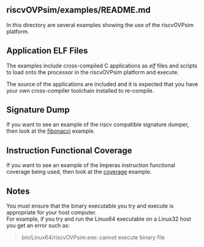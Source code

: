 riscvOVPsim/examples/README.md
---
In this directory are several examples showing the use of the riscvOVPsim platform.

Application ELF Files
---
The examples include cross-compiled C applications as _elf_ files and scripts to load onto the processor in the riscvOVPsim platform and execute.

The source of the applications are included and it is expected that you have your own cross-compiler toolchain installed to re-compile.

Signature Dump
---
If you want to see an example of the riscv compatible signature dumper, then look at the [fibonacci](fibonacci) example.

Instruction Functional Coverage
---
If you want to see an example of the Imperas instruction functional coverage being used, then look at the [coverage](coverage) example.

Notes
---
You must ensure that the binary executable you try and execute is appropriate for your host computer.  
For example, if you try and run the Linux64 executable on a Linux32 host you get an error such as:

> bin/Linux64/riscvOVPsim.exe: cannot execute binary file

